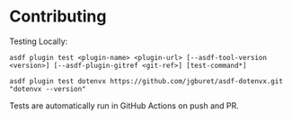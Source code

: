 # Contributing

Testing Locally:

```shell
asdf plugin test <plugin-name> <plugin-url> [--asdf-tool-version <version>] [--asdf-plugin-gitref <git-ref>] [test-command*]

asdf plugin test dotenvx https://github.com/jgburet/asdf-dotenvx.git "dotenvx --version"
```

Tests are automatically run in GitHub Actions on push and PR.
